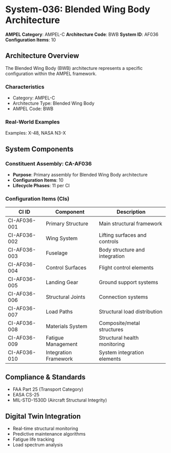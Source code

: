 # System-036: Blended Wing Body Architecture

**AMPEL Category**: AMPEL-C
**Architecture Code**: BWB
**System ID**: AF036
**Configuration Items**: 10

## Architecture Overview

The Blended Wing Body (BWB) architecture represents a specific configuration within the AMPEL framework.

### Characteristics
- Category: AMPEL-C
- Architecture Type: Blended Wing Body
- AMPEL Code: BWB

### Real-World Examples
Examples: X-48, NASA N3-X

## System Components

### Constituent Assembly: CA-AF036
- **Purpose**: Primary assembly for Blended Wing Body architecture
- **Configuration Items**: 10
- **Lifecycle Phases**: 11 per CI

### Configuration Items (CIs)

| CI ID | Component | Description |
|-------|-----------|-------------|
| CI-AF036-001 | Primary Structure | Main structural framework |
| CI-AF036-002 | Wing System | Lifting surfaces and controls |
| CI-AF036-003 | Fuselage | Body structure and integration |
| CI-AF036-004 | Control Surfaces | Flight control elements |
| CI-AF036-005 | Landing Gear | Ground support systems |
| CI-AF036-006 | Structural Joints | Connection systems |
| CI-AF036-007 | Load Paths | Structural load distribution |
| CI-AF036-008 | Materials System | Composite/metal structures |
| CI-AF036-009 | Fatigue Management | Structural health monitoring |
| CI-AF036-010 | Integration Framework | System integration elements |

## Compliance & Standards
- FAA Part 25 (Transport Category)
- EASA CS-25
- MIL-STD-1530D (Aircraft Structural Integrity)

## Digital Twin Integration
- Real-time structural monitoring
- Predictive maintenance algorithms
- Fatigue life tracking
- Load spectrum analysis
